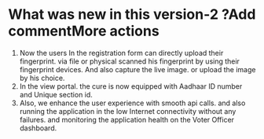 # What was new in this version-2 ?Add commentMore actions
1. Now the users In the registration form can directly upload their fingerprint. via file or physical scanned his fingerprint by using their fingerprint devices. And also capture the live image. or upload the image by his choice.
2. In the view portal. the cure is now equipped with Aadhaar ID number and Unique section id.
3. Also, we enhance the user experience with smooth api calls. and also running the application in the low Internet connectivity without any failures. and monitoring the application health on the Voter Officer dashboard.
